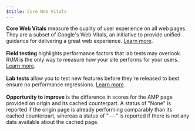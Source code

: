 ```yaml
---
$title: Core Web Vitals
---
```


**Core Web Vitals** measure the quality
of user experience on all web pages.
They are a subset of Google's Web Vitals,
an initiative to provide unified guidance for delivering a great
web experience.
[Learn more](https://web.dev/vitals/).
<br><br>
**Field testing** highlights performance factors that lab tests may overlook. RUM is the only way to measure how your site performs for your users. [Learn more](https://web.dev/user-centric-performance-metrics/#in-the-field).
<br><br>
**Lab tests** allow you to test new features before they're released
to best ensure no performance regressions.
[Learn more](https://web.dev/user-centric-performance-metrics/#in-the-lab).
<br><br>
**Opportunity to improve** is the difference in scores for the AMP page provided on origin and its cached counterpart. A status of "None" is reported if the origin page is already performing comparably than its cached counterpart, whereas a status of "---" is reported if there is not any data available about the cached page.
